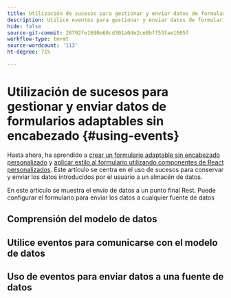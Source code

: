 ```yaml
---
title: Utilización de sucesos para gestionar y enviar datos de formularios adaptables sin encabezado
description: Utilice eventos para gestionar y enviar datos de formularios adaptables sin encabezado.
hide: false
source-git-commit: 28792fe1690e68cd301a0de2ce8bff53fae1605f
workflow-type: tm+mt
source-wordcount: '113'
ht-degree: 71%

---
```



# Utilización de sucesos para gestionar y enviar datos de formularios adaptables sin encabezado {#using-events}

Hasta ahora, ha aprendido a [crear un formulario adaptable sin encabezado personalizado](create-and-publish-a-headless-form.md) y [aplicar estilo al formulario utilizando componentes de React personalizados](use-google-material-ui-react-components-to-render-a-headless-form.md). Este artículo se centra en el uso de sucesos para conservar y enviar los datos introducidos por el usuario a un almacén de datos.

En este artículo se muestra el envío de datos a un punto final Rest. Puede configurar el formulario para enviar los datos a cualquier fuente de datos

## Comprensión del modelo de datos



## Utilice eventos para comunicarse con el modelo de datos

## Uso de eventos para enviar datos a una fuente de datos
